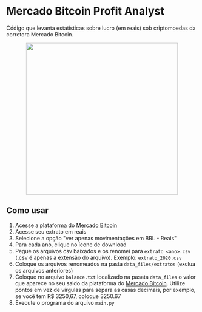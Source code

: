 # Mercado Bitcoin Profit Analyst
Código que levanta estatísticas sobre lucro (em reais) sob criptomoedas da corretora Mercado Bitcoin.

<div align="center">
  <img width="400" src="https://logodownload.org/wp-content/uploads/2021/01/mercado-bitcoin-logo.png">
</div>

## Como usar

1) Acesse a plataforma do [Mercado Bitcoin](https://www.mercadobitcoin.com.br/)
2) Acesse seu extrato em reais
3) Selecione a opção "ver apenas movimentações em BRL - Reais"
4) Para cada ano, clique no ícone de download
5) Pegue os arquivos csv baixados e os renomei para `extrato_<ano>.csv` (.csv é apenas a extensão do arquivo). Exemplo: `extrato_2020.csv`
6) Coloque os arquivos renomeados na pasta `data_files/extratos` (exclua os arquivos anteriores)
7) Coloque no arquivo `balance.txt` localizado na pasata `data_files` o valor que aparece no seu saldo da plataforma do [Mercado Bitcoin](https://www.mercadobitcoin.com.br/). Utilize pontos em vez de vírgulas para separa as casas decimais, por exemplo, se você tem R$ 3250,67, coloque 3250.67
8) Execute o programa do arquivo `main.py`
